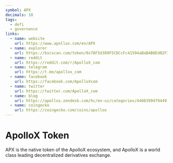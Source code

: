 ```yaml
---
symbol: APX
decimals: 18
tags:
  - defi
  - governance
links:
  - name: website
    url: https://www.apollox.com/en/APX
  - name: explorer
    url: https://bscscan.com/token/0x78F5d389F5CDCcFc41594aBaB4B0Ed02F31398b3
  - name: reddit
    url: https://reddit.com/r/ApolloX_com
  - name: telegram
    url: https://t.me/apollox_com
  - name: facebook
    url: https://facebook.com/ApolloXcom
  - name: twitter
    url: https://twitter.com/ApolloX_com
  - name: blog
    url: https://apollox.zendesk.com/hc/en-us/categories/4408399479449
  - name: coingecko
    url: https://coingecko.com/coins/apollox
---
```


# ApolloX Token

APX is the native token of the ApolloX ecosystem, and ApolloX is a world class leading decentralized derivatives exchange.
